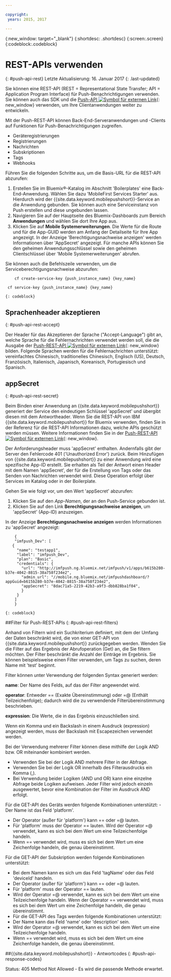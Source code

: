 ```yaml
---

copyright:
 years: 2015, 2017

---
```


{:new_window: target="_blank"}
{:shortdesc: .shortdesc}
{:screen:.screen}
{:codeblock:.codeblock}

# REST-APIs verwenden
{: #push-api-rest}
Letzte Aktualisierung: 16. Januar 2017
{: .last-updated}

Sie können eine REST-API (REST = Representational State Transfer; API = Application Program Interface) für Push-Benachrichtigungen verwenden. Sie können auch das SDK und die [Push-API ![Symbol für externen Link](../../icons/launch-glyph.svg "Symbol für externen Link")](https://mobile.{DomainName}/imfpush/){: new_window} verwenden, um Ihre Clientanwendungen weiter zu entwickeln.

Mit der Push-REST-API können Back-End-Serveranwendungen und -Clients auf Funktionen für Push-Benachrichtigungen zugreifen.

- Geräteregistrierungen
- Registrierungen
- Nachrichten
- Subskriptionen
- Tags
- Webhooks

Führen Sie die folgenden Schritte aus, um die Basis-URL für die REST-API abzurufen:

1. Erstellen Sie im Bluemix®-Katalog im Abschnitt 'Boilerplates' eine Back-End-Anwendung. Wählen Sie dazu 'MobileFirst Services Starter' aus. Hierdurch wird der {{site.data.keyword.mobilepushshort}}-Service an die Anwendung gebunden. Sie können auch eine Serviceinstanz von Push erstellen und diese ungebunden lassen. 
1. Navigieren Sie auf der Hauptseite des Bluemix-Dashboards zum Bereich **Anwendungen** und wählen Sie dort Ihre App aus.
3. Klicken Sie auf **Mobile Systemerweiterungen**. Die Werte für die Route und für die App-GUID werden am Anfang der Detailseite für Ihre App angezeigt. In der Anzeige 'Berechtigungsnachweise anzeigen' werden Informationen über 'AppSecret' angezeigt. Für manche APIs können Sie den geheimen Anwendungsschlüssel sowie den geheimen Clientschlüssel über 'Mobile Systemerweiterungen' abrufen.

Sie können auch die Befehlszeile verwenden, um die Serviceberechtigungsnachweise abzurufen:

```
    cf create-service-key {push_instance_name} {key_name}

 cf service-key {push_instance_name} {key_name}
```
	{: codeblock}

## Sprachenheader akzeptieren
{: #push-api-rest-accept}

Der Header für das Akzeptieren der Sprache ("Accept-Language") gibt an, welche Sprache für die Fehlernachrichten verwendet werden soll, die die Ausgabe der [Push-REST-API ![Symbol für externen Link](../../icons/launch-glyph.svg "Symbol für externen Link")](https://mobile.{DomainName}/imfpush/){: new_window} bilden. Folgende Sprachen werden für die Fehlernachrichten unterstützt: vereinfachtes Chinesisch, traditionelles Chinesisch, Englisch (US), Deutsch, Französisch, Italienisch, Japanisch, Koreanisch, Portugiesisch und Spanisch.

## appSecret 
{: #push-api-rest-secret}

Beim Binden einer Anwendung an {{site.data.keyword.mobilepushshort}} generiert der Service den eindeutigen Schlüssel 'appSecret' und übergibt diesen mit dem Antwortheader. Wenn Sie die REST-API von IBM {{site.data.keyword.mobilepushshort}} for Bluemix verwenden, finden Sie in der Referenz für die REST-API Informationen dazu, welche APIs geschützt werden müssen. Weitere Informationen finden Sie in der [Push-REST-API ![Symbol für externen Link](../../icons/launch-glyph.svg "Symbol für externen Link")](https://mobile.{DomainName}/imfpush/){: new_window}.

Der Anforderungsheader muss 'appSecret' enthalten. Andernfalls gibt der Server den Fehlercode 401 ('Unauthorized Error') zurück. Beim Hinzufügen von {{site.data.keyword.mobilepushshort}} zu einer Anwendung wird eine spezifische App-ID erstellt. Sie erhalten als Teil der Antwort einen Header mit dem Namen 'appSecret', der für die Erstellung von Tags oder das Senden von Nachrichten verwendet wird. Diese Operation erfolgt über Services im Katalog oder in der Boilerplate.

Gehen Sie wie folgt vor, um den Wert 'appSecret' abzurufen:

1. Klicken Sie auf den *App-Namen*, der an den Push-Service gebunden ist.
2. Klicken Sie auf den Link **Berechtigungsnachweise anzeigen**, um 'appSecret' (App-ID) anzuzeigen.

In der Anzeige **Berechtigungsnachweise anzeigen** werden Informationen zu 'appSecret' angezeigt:
```
	{
    "imfpush_Dev": [
   {
     "name": "testapp1",
     "label": "imfpush_Dev",
     "plan": "Basic",
     "credentials": {
       "url": "http://imfpush.ng.bluemix.net/imfpush/v1/apps/b615b280-b37e-4042-8815-38a758f234e2",
       "admin_url": "//mobile.ng.bluemix.net/imfpushdashboard/?appGuid=b615b280-b37e-4042-8815-38a758f234e2",
       "appSecret": "8dac71a5-2219-42b3-a9f3-dbb828ba1f04",
       }
     }
    ]
    }
```
	{: codeblock} 


##Filter für Push-REST-APIs
{: #push-api-rest-filters}

Anhand von Filtern wird ein Suchkriterium definiert, mit dem der Umfang der Daten beschränkt wird, die von einer GET-API von {{site.data.keyword.mobilepushshort}} zurückgegeben werden. Wenden Sie die Filter auf das Ergebnis der Abrufoperation (Get) an, die Sie filtern möchten. Der Filter beschränkt die Anzahl der Einträge im Ergebnis. Sie können beispielsweise einen Filter verwenden, um Tags zu suchen, deren Name mit 'test' beginnt. 

Filter können unter Verwendung der folgenden Syntax generiert werden:

**name**: Der Name des Felds, auf das der Filter angewendet wird.

**operator**: Entweder == (Exakte Übereinstimmung) oder =@ (Enthält Teilzeichenfolge); dadurch wird die zu verwendende Filterübereinstimmung beschrieben.

**expression**: Die Werte, die in das Ergebnis einzuschließen sind.

Wenn ein Komma und ein Backslash in einem Ausdruck (expression) angezeigt werden, muss der Backslash mit Escapezeichen verwendet werden.

Bei der Verwendung mehrerer Filter können diese mithilfe der Logik AND bzw. OR miteinander kombiniert werden.

- Verwenden Sie bei der Logik AND mehrere Filter in der Abfrage.
- Verwenden Sie bei der Logik OR innerhalb des Filterausdrucks ein Komma (,).
- Bei Verwendung beider Logiken (AND und OR) kann eine einzelne Abfrage beide Logiken aufweisen. Jeder Filter wird jedoch einzeln ausgewertet, bevor eine Kombination der Filter im Ausdruck AND erfolgt.

Für die GET-API des Geräts werden folgende Kombinationen unterstützt:
-Der Name ist das Feld 'platform'.
- Der Operator (außer für 'platform') kann == oder =@ lauten.
- Für 'platform' muss der Operator == lauten. Wird der Operator =@ verwendet, kann es sich bei dem Wert um eine Teilzeichenfolge handeln.
- Wenn == verwendet wird, muss es sich bei dem Wert um eine Zeichenfolge handeln, die genau übereinstimmt.

Für die GET-API der Subskription werden folgende Kombinationen unterstützt:

- Bei dem Namen kann es sich um das Feld 'tagName' oder das Feld 'deviceId' handeln.
- Der Operator (außer für 'platform') kann == oder =@ lauten.
- Für 'platform' muss der Operator == lauten.
- Wird der Operator =@ verwendet, kann es sich bei dem Wert um eine Teilzeichenfolge handeln. Wenn der Operator == verwendet wird, muss es sich bei dem Wert um eine Zeichenfolge handeln, die genau übereinstimmt.
- Für die GET-API des Tags werden folgende Kombinationen unterstützt:
- Der Name kann das Feld 'name' oder 'description' sein.
- Wird der Operator =@ verwendet, kann es sich bei dem Wert um eine Teilzeichenfolge handeln.
- Wenn == verwendet wird, muss es sich bei dem Wert um eine Zeichenfolge handeln, die genau übereinstimmt.


##{{site.data.keyword.mobilepushshort}} - Antwortcodes
{: #push-api-response-codes}

Status: 405 Method Not Allowed - Es wird die passende Methode erwartet.
